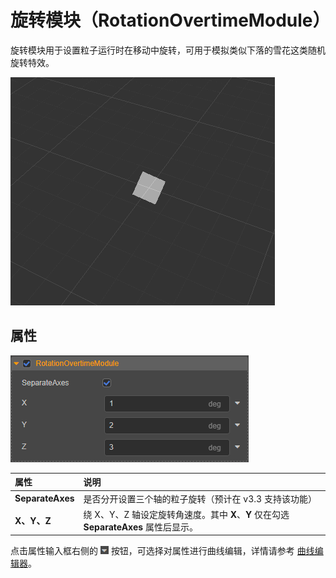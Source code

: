 # 旋转模块（RotationOvertimeModule）

旋转模块用于设置粒子运行时在移动中旋转，可用于模拟类似下落的雪花这类随机旋转特效。

![rotation_module](module/rotate_overtime.gif)

## 属性

![rotation_module](module/rotation_module.png)

| 属性 | 说明 |
| :--- | :--- |
| **SeparateAxes** | 是否分开设置三个轴的粒子旋转（预计在 v3.3 支持该功能） |
| **X、Y、Z** | 绕 X、Y、Z 轴设定旋转角速度。其中 **X**、**Y** 仅在勾选 **SeparateAxes** 属性后显示。 |

点击属性输入框右侧的 ![menu button](main-module/menu-button.png) 按钮，可选择对属性进行曲线编辑，详情请参考 [曲线编辑器](./editor/curve-editor.md)。
